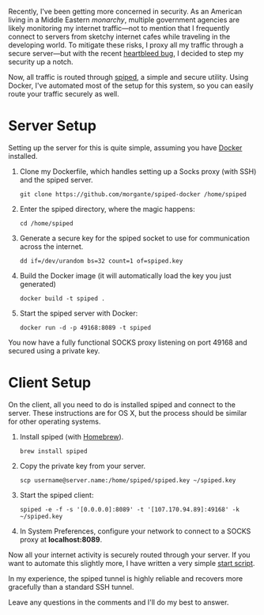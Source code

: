 Recently, I've been getting more concerned in security. As an American living in a Middle Eastern *monarchy*, multiple government agencies are likely monitoring my internet traffic—not to mention that I frequently connect to servers from sketchy internet cafes while traveling in the developing world. To mitigate these risks, I proxy all my traffic through a secure server—but with the recent [heartbleed bug](http://www.vox.com/2014/4/8/5593654/heartbleed-explainer-big-new-web-security-flaw-compromise-privacy), I decided to step my security up a notch.

Now, all traffic is routed through [spiped](http://www.tarsnap.com/spiped.html), a simple and secure utility. Using Docker, I've automated most of the setup for this system, so you can easily route your traffic securely as well.

# Server Setup
Setting up the server for this is quite simple, assuming you have [Docker](http://docker.io) installed.

1. Clone my Dockerfile, which handles setting up a Socks proxy (with SSH) and the spiped server.

	```git clone https://github.com/morgante/spiped-docker /home/spiped```
2. Enter the spiped directory, where the magic happens:

	```cd /home/spiped```
3. Generate a secure key for the spiped socket to use for communication across the internet.

	```dd if=/dev/urandom bs=32 count=1 of=spiped.key```
4. Build the Docker image (it will automatically load the key you just generated)

	```docker build -t spiped .```
5. Start the spiped server with Docker:

	```docker run -d -p 49168:8089 -t spiped```

You now have a fully functional SOCKS proxy listening on port 49168 and secured using a private key.

# Client Setup
On the client, all you need to do is installed spiped and connect to the server. These instructions are for OS X, but the process should be similar for other operating systems.

1. Install spiped (with [Homebrew](http://brew.sh)).

	```brew install spiped```
2. Copy the private key from your server.

	```scp username@server.name:/home/spiped/spiped.key ~/spiped.key```
3. Start the spiped client:

	```spiped -e -f -s '[0.0.0.0]:8089' -t '[107.170.94.89]:49168' -k ~/spiped.key```
4. In System Preferences, configure your network to connect to a SOCKS proxy at **localhost:8089**.

Now all your internet activity is securely routed through your server. If you want to automate this slightly more, I have written a very simple [start script](https://github.com/morgante/dotfiles/blob/master/home/.tunnel-start).

In my experience, the spiped tunnel is highly reliable and recovers more gracefully than a standard SSH tunnel.

Leave any questions in the comments and I'll do my best to answer.